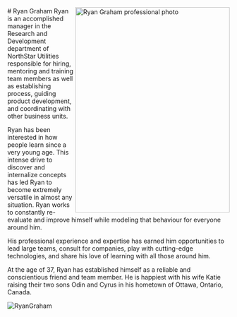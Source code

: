 <img align="right" src="https://github.com/ryanroundhouse/ryanroundhouse/master/rg harris.jpg" alt="Ryan Graham professional photo" width=350px height=465px/>
# Ryan Graham
Ryan is an accomplished manager in the Research and Development department of NorthStar Utilities responsible for hiring, mentoring and training team members as well as establishing process, guiding product development, and coordinating with other business units.

Ryan has been interested in how people learn since a very young age.  This intense drive to discover and internalize concepts has led Ryan to become extremely versatile in almost any situation.  Ryan works to constantly re-evaluate and improve himself while modeling that behaviour for everyone around him.

His professional experience and expertise has earned him opportunities to lead large teams, consult for companies, play with cutting-edge technologies, and share his love of learning with all those around him.

At the age of 37, Ryan has established himself as a reliable and conscientious friend and team member.  He is happiest with his wife Katie raising their two sons Odin and Cyrus in his hometown of Ottawa, Ontario, Canada. 

![RyanGraham]()
